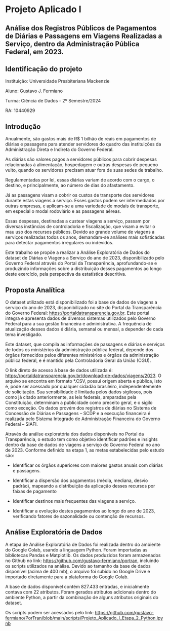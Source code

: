 # Projeto Aplicado I
## Análise dos Registros Públicos de Pagamentos de Diárias e Passagens em Viagens Realizadas a Serviço, dentro da Administração Pública Federal, em 2023.

## Identificação do projeto
Instituição: Universidade Presbiteriana Mackenzie

Aluno: Gustavo J. Fermiano 

Turma: Ciência de Dados - 2º Semestre/2024

RA: 10440929

## Introdução
Anualmente, são gastos mais de R$ 1 bilhão de reais em pagamentos de diárias e passagens para atender servidores do quadro das instituições da Administração Direta e Indireta do Governo Federal. 

As diárias são valores pagos a servidores públicos para cobrir despesas relacionadas à alimentação, hospedagem e outras despesas de pequeno vulto, quando os servidores precisam atuar fora de suas sedes de trabalho. 

Regulamentadas por lei, essas diárias variam de acordo com o cargo, o destino, e principalmente, ao número de dias do afastamento. 

Já as passagens visam a cobrir os custos de transporte dos servidores durante estas viagens a serviço. Esses gastos podem ser intermediados por outras empresas, e aplicam-se a uma variedade de modais de transporte, em especial o modal rodoviário e as passagens aéreas. 

Essas despesas, destinadas a custear viagens a serviço, passam por diversas instâncias de controladoria e fiscalização, que visam a evitar o mau uso dos recursos públicos. Devido ao grande volume de viagens a serviços realizadas todos os anos, demandam-se análises mais sofisticadas para detectar pagamentos irregulares ou indevidos.

Este trabalho se propõe a realizar a Análise Exploratória de Dados do dataset de Diárias e Viagens a Serviço do ano de 2023, disponibilizado pelo Governo Federal através do Portal da Transparência, aprofundando-se e produzindo informações sobre a distribuição desses pagamentos ao longo deste exercício, pela perspectiva da estatística descritiva. 

## Proposta Analítica

O dataset utilizado está disponibilizado foi a base de dados de viagens a serviço do ano de 2023, disponibilizado no site do Portal da Transparência do Governo Federal: https://portaldatransparencia.gov.br. Este portal integra e apresenta dados de diversos sistemas utilizados pelo Governo Federal para a sua gestão financeira e administrativa. A frequência de atualização desses dados é diária, semanal ou mensal, a depender de cada tema investigado.

Este dataset, que compila as informações de passagens e diárias e serviços de todos os ministérios da administração pública federal, depende dos órgãos fornecidos pelos diferentes ministérios e órgãos da administração pública federal, e é mantido pela Controladoria Geral da União (CGU).

O link direto de acesso à base de dados utilizada é: https://portaldatransparencia.gov.br/download-de-dados/viagens/2023. O arquivo se encontra em formato *.CSV, possui origem aberta e pública, isto é, pode ser acessado por qualquer cidadão brasileiro, independentemente de solicitação. Sua sensibilidade é limitada pelos dados sigilosos, pois como já citado anteriormente, as leis federais, amparadas pela Constituição, determinam a publicidade como preceito geral, e o sigilo como exceção. Os dados provém dos registros de diárias no Sistema de Concessão de Diárias e Passagens – SCDP e a execução financeira é realizada pelo Sistema Integrado de Administração Financeira do Governo Federal – SIAFI.

Através da análise exploratória dos dados disponíveis no Portal da Transparência, o estudo tem como objetivo identificar padrões e insights dentro da base de dados de viagens a serviço do Governo Federal no ano de 2023. Conforme definido na etapa 1, as metas estabelecidas pelo estudo são: 

- Identificar os órgãos superiores com maiores gastos anuais com diárias e passagens. 	

- Identificar a dispersão dos pagamentos (média, mediana, desvio padrão), mapeando a distribuição da aplicação desses recursos por faixas de pagamento

- Identificar destinos mais frequentes das viagens a serviço.

- Identificar a evolução destes pagamentos ao longo do ano de 2023, verificando fatores de sazonalidade ou contenção de recursos.

## Análise Exploratória de Dados

A etapa de Análise Exploratória de Dados foi realizada dentro do ambiente do Google Colab, usando a linguagem Python. Foram importadas as bibliotecas Pandas e Matplotlib. Os dados produzidos foram armazenados no Github no link: https://github.com/gustavo-fermiano/portran, incluindo os scripts utilizados na análise. Devido ao tamanho da base de dados disponível (acima de 400 mb), o arquivo foi subido no Google Drive e importado diretamente para a plataforma do Google Colab.

A base de dados disponível contém 827.433 entradas, e inicialmente contava com 22 atributos. Foram gerados atributos adicionais dentro do ambiente Python, a partir da combinação de alguns atributos originais do dataset.

Os scripts podem ser acessados pelo link: https://github.com/gustavo-fermiano/PorTran/blob/main/scripts/Projeto_Aplicado_I_Etapa_2_Python.ipynb
